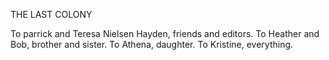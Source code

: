 THE LAST COLONY

To parrick and Teresa Nielsen Hayden,
friends and editors.
To Heather and Bob, brother and sister.
To Athena, daughter.
To Kristine, everything.